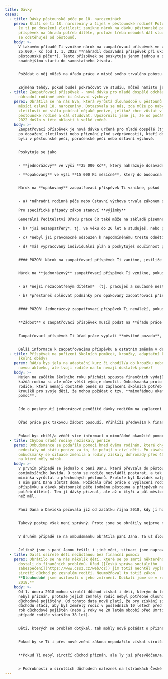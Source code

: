 ```yaml
---
title: Dávky
cases:
  - title: Dávky pěstounské péče po 18. narozeninách
    perex: Blíží se ti 18. narozeniny a žiješ v pěstounské rodině? Potom je možné,
      že ti po dosažení zletilosti zanikne nárok na dávku pěstounské péče -
      příspěvek na úhradu potřeb dítěte, protože třeba nebudeš dál studovat nebo
      se odstěhuješ od pěstounů.
    body: >-
      V takovém případě Ti vznikne nárok na zaopatřovací příspěvek ve výši
      25.000,- Kč (od 1. 1. 2022 **nahradil dosavadní příspěvek při ukončení
      pěstounské péče**). Tento příspěvek se poskytuje jenom jednou a slouží ke
      snadnějšímu startu do samostatného života.


      Požádat o něj můžeš na úřadu práce v místě svého trvalého pobytu. Ale dej pozor na to, že nárok na tento příspěvek zaniká, jestliže o něj nepožádáš **do jednoho roku** ode dne, kdy Ti zanikl nárok na příspěvek na úhradu potřeb dítěte.


      Zejména tehdy, pokud budeš pokračovat ve studiu, můžeš namísto jednorázového příspěvku, požádat o **opakovaný zaopatřovací příspěvek**. Podrobnosti nalezneš [zde](https://deti.ochrance.cz/aktuality/odchazis-z-nahradni-rodinne-pece-nebo-ustavni-vychovy-protoze-jsi-oslavil-18-narozenin/).
  - title: Zaopatřovací příspěvek - nová dávka pro mladé dospělé odcházející z
      náhradní rodinné péče či ústavní výchovy
    perex: Obrátila se na nás Eva, která vyrůstá dlouhodobě u pěstounů. V příštím
      měsíci oslaví 18. narozeniny. Dotazovala se nás, zda může po nabytí
      zletilosti od státu pobírat nějaké peníze, jelikož chce zůstat v
      pěstounské rodině a dál studovat. Upozornili jsme jí, že od počátku roku
      2022 došlo v této oblasti k velké změně.
    body: >-
      Zaopatřovací příspěvek je nová dávka určená pro mladé dospělé (tj. osoby
      po dosažení zletilosti nebo přiznání plné svéprávnosti), kteří do té doby
      byli v pěstounské péči, poručenské péči nebo ústavní výchově.


      Poskytuje se jako


      - **jednorázový** ve výši **25 000 Kč**, který nahrazuje dosavadní příspěvek při ukončení pěstounské péče, a

      - **opakovaný** ve výši **15 000 Kč měsíčně**, který do budoucna nahradí jednu z pěstounských dávek – prodloužený příspěvek na úhradu potřeb dítěte (pokud jsi byl v pěstounské nebo poručnické péči, můžeš si do konce roku 2027 vybrat, zda budeš i nadále pobírat příspěvek na úhradu potřeb dítěte, nebo požádáš o nový zaopatřovací příspěvek).


      Nárok na **opakovaný** zaopatřovací příspěvek Ti vznikne, pokud


      - a) *náhradní rodinná péče nebo ústavní výchova trvala zákonem stanovenou dobu* (**3 roky**, pokud se o Tebe staral někdo z příbuzných nebo blízkých, anebo **12 měsíců** ve všech ostatních případech),  

      Pro specifické případy zákon stanoví **výjimky**  

      Generální ředitelství Úřadu práce ČR také může na základě písemné odůvodněné žádosti **prominout** splnění této podmínky.

      - b) *jsi nezaopatřený*, tj. ve věku do 26 let a studuješ, nebo pro nemoc nemůžeš studovat nebo pracovat,

      - c) *nebyl jsi pravomocně odsouzen k nepodmíněnému trestu odnětí svobody, který dosud nebyl zahlazen* (úřad práce si vyžádá výpis z rejstříku trestů),

      - d) *máš vypracovaný individuální plán a poskytuješ součinnost při jeho vyhodnocování a aktualizaci* (vypracovává ho sociální pracovník obecního úřadu obce s rozšířenou působností).


      #### POZOR! Nárok na zaopatřovací příspěvek Ti zanikne, jestliže třikrát bez vážného důvodu změníš obor studia.


      Nárok na **jednorázový** zaopatřovací příspěvek Ti vznikne, pokud ke dni dosažení 18. roku věku nebo přiznání plné svéprávnosti (např. uzavřením manželství před nabytím zletilosti)


      - a) *nejsi nezaopatřeným dítětem*  (tj. pracuješ a současně nestuduješ, nebo nestuduješ ani nepracuješ, byť můžeš), nebo

      - b) *přestaneš splňovat podmínky pro opakovaný zaopatřovací příspěvek* (například nebudeš-li spolupracovat se sociálním pracovníkem při vyhodnocování Tvého individuálního plánu).


      #### POZOR! Jednorázový zaopatřovací příspěvek Ti nenáleží, pokud Ti zařízení při propuštění z ústavní výchovy poskytlo věcnou pomoc (např. vybavení do domácnosti) nebo jednorázový peněžitý příspěvek, a to i v případě, že byly v nižší výši než 25 000 Kč.


      **Žádost** o zaopatřovací příspěvek musíš podat na **úřadu práce v místě svého trvalého pobytu**. Formulář žádosti v elektronické podobě včetně výčtu povinných příloh najdeš na webu Ministerstva práce a sociálních věcí ([jednorázový](https://www.mpsv.cz/web/cz/-/zadost-o-zaopatrovaci-prispevek-jednorazovy), [opakovaný](https://www.mpsv.cz/web/cz/-/zadost-o-zaopatrovaci-prispevek-opakujici-se)).


      Zaopatřovací příspěvek Ti úřad práce vyplatí **měsíčně pozadu**, tedy například dávku za leden Ti vyplatí až v únoru.


      Další informace k zaopatřovacímu příspěvku a ostatním změnám v dávkách pěstounské péče najdeš na webu [Úřadu práce ČR](https://www.uradprace.cz/web/cz/davky-pestounske-pece-a-zaopatrovaci-prispevky1).
  - title: Příspěvek na pořízení školních pomůcek, kroužky, adaptační kurz nebo i na
      školní obědy?
    perex: Rád/a bys jela na adaptační kurz či chodil/a do kroužku nebo si pořídil/a
      novou aktovku, ale tvoji rodiče na to nemají dostatek peněz?
    body: >-
      Nejen na začátku školního roku přichází spousta finančních výdajů. Ne
      každá rodina si ale může větší výdaje dovolit. Ombudsmanka proto informuje
      rodiče, kteří nemají dostatek peněz na zaplacení školních potřeb či
      kroužků pro svoje děti, že mohou požádat o tzv. **mimořádnou okamžitou
      pomoc**.


      Jde o poskytnutí jednorázové peněžité dávky rodičům na zaplacení některých výdajů jako je školní družina, aktovka, učebnice, škola v přírodě a další. Rodiče o dávku musí požádat úřad práce na předepsaném formuláři, a to ještě před tím, než za danou věc zaplatí. V žádosti musí uvést, na co konkrétně mají peníze sloužit (například potvrzením ze školy o plánované škole v přírodě nebo školou předepsaný seznam školních pomůcek). Dávka neslouží k zaplacení školného na jakémkoli typu školy ani k zaplacení ubytování na vysokoškolských kolejích.


      Úřad práce pak takovou žádost posoudí. Přihlíží především k finanční situaci rodiny a skutečné potřebě takového výdaje pro dítě a jeho rozvoj. Úřad může zaplatit celou částku i jen její část. Pokud nebude požadavek rodičů důvodný, nemusí vyplatit nic.


      Pokud bys chtěl/a vědět více informací o mimořádné okamžité pomoci na výdaje související se školním vzděláním nebo zájmovou činností, neboj se obrátit na úřad práce, sociální pracovníky a pracovnice nebo i na samotnou školu, kde studuješ. Podrobnější informace najdeš [zde](https://www.ochrance.cz/fileadmin/user_upload/Letaky/MOP-pro-deti.pdf).
  - title: Chybou úřadů rodiny nezískaly peníze
    perex: Ombudsmance se podařilo pomoci hned dvěma rodinám, které chybou úřadů
      nedostaly od státu peníze za to, že pečují o cizí děti. Po zásahu
      ombudsmanky se situace změnila a rodiny získaly dohromady přes 450 000 Kč,
      na které měly nárok.
    body: >-
      V prvním případě se jednalo o paní Danu, která převzala do pěstounské péče
      osmiměsíčního Davida. O toho se rodiče nezvládli postarat, a tak už od
      miminka vyrůstal u přechodných pěstounů. Protože byl Davídek malý, musela
      s ním paní Dana zůstat doma. Požádala úřad práce o vyplacení rodičovského
      příspěvku a dávek pěstounské péče (odměnu pěstouna a příspěvek na úhradu
      potřeb dítěte). Ten jí dávky přiznal, ale až o čtyři a půl měsíce později,
      než měl.


      Paní Dana o Davídka pečovala již od začátku října 2018, kdy jí ho svěřil soud rozhodnutím s tzv. předběžnou vykonatelností. To znamená, že se na nic nečeká (např. na doručování či vypořádání odvolání) a rozhodnutí hned platí. Úřednice však paní Daně přiznaly dávky až od konce února 2019, tedy data, kdy rozsudek tzv. nabyl právní moci a byl konečný.


      Takový postup však není správný. Proto jsme se obrátily nejprve na soudkyni, která ve věci rozhodovala, aby nám datum potvrdila. Následně jsme napsali úřadu práce. Ten obratem přiznal pochybení a zařídil, že paní Dana získala zpětně všechny peníze, na které měla nárok.** Celkem to dělalo skoro 70 000 Kč.**


      V druhém případě se na ombudsmanku obrátila paní Jana. Ta už dlouho pečovala o osmiletého Jiříka. Jeho rodiče se o něj od narození nestarali, soud je kvůli tomu dokonce zbavil rodičovské odpovědnosti. Aby někdo mohl za Jiříka rozhodovat o důležitých věcech, požádala paní Jana soud, aby ji jmenoval jeho poručnicí. Soudní řízení trvalo skoro rok a půl a během této doby měla paní Jana nárok na přiznání některých dávek pěstounské péče, které do té doby nepobírala. Pracovnice OSPOD, která byla v danou dobu také poručnicí chlapce, paní Janě o této možnosti bohužel neřekla, proto paní Jana o dávky ani nepožádala.


      Jelikož jsme s paní Janou řešili i jiné věci, situaci jsme napravili. Paní Janě jsme vysvětlili, že má na dávky nárok a že si o jejich přiznání může požádat i rok zpětně. **Paní Jana pak postupovala podle našich rad a úřad práce jí zpětně vyplatil zhruba 400 000 Kč.**
  - title: Další osiřelé děti nezůstanou bez finanční pomoci
    perex: Obrátilo se na nás několik dětí, které se po smrti některého z rodičů
      dostali do finančních problémů. Úřad ([Česká správa sociálního
      zabezpečení](https://www.cssz.cz/web/cz)) jim totiž nechtěl vyplatit
      sirotčí důchod po zesnulém rodiči. Neumožňoval to totiž zákon.
      **Dlouhodobě jsme usilovali o jeho zmírnění. Dočkali jsme se v roce
      2018.**
    body: >-
      Od 1. února 2018 mohou sirotčí důchod získat i děti, kterým do té doby
      nebyl přiznán, protože jejich zemřelý rodič nebyl potřebně dlouho
      důchodově pojištěný. Od tohoto data nově platí, že pro získání sirotčího
      důchodu stačí, aby byl zemřelý rodič v posledních 10 letech před smrtí 1
      rok důchodově pojištěn (nebo 2 roky ve 20 letém období před úmrtím v
      případě rodiče staršího 38 let).


      Děti, kterých se problém dotýkal, tak mohly nově požádat o přiznání sirotčího důchodu. Ten jim sice nebyl vyplacen zpětně od data úmrtí rodiče, ale i tak se tím jejich rodinný rozpočet mohl výrazně zvýšit.


      Pokud by se Ti i přes nové znění zákona nepodařilo získat sirotčí důchod po zemřelém rodiči, doporučujeme Ti obrátit se na ministra práce a sociálních věcí a **požádat ho o odstranění tvrdosti zákona**. Ministr totiž může chybějící dobu důchodového pojištění prominout. A Tobě by pak mohl být sirotčí důchod přiznán. Je to ale jen na ministrovi, jak o Tvé žádosti rozhodne.


      **Pokud Ti nebyl sirotčí důchod přiznán, ale Ty jsi přesvědčen/a, že by měl, můžeš se obrátit na [nás](https://deti.ochrance.cz/kdo/jak/).** Můžeme ověřit, zda Česká správa sociálního zabezpečení postupovala v Tvém případě v souladu se zákonem. Někdy se třeba stává, že úřad špatně zhodnotí, jak dlouho Tvůj zesnulý rodič pracoval. Kvůli tomu Ti pak důchod nepřizná, což je špatně.    


      > Podrobnosti o sirotčích důchodech nalezneš na [stránkách České správy sociálního zabezpečení](https://www.cssz.cz/sirotci-duchod).
---
```

